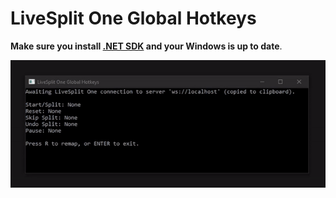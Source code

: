 # LiveSplit One Global Hotkeys

**Make sure you install [.NET SDK](https://dotnet.microsoft.com/en-us/download) and your Windows is up to date**.

![Preview](/preview.gif)
